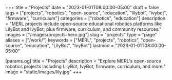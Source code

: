 +++
title       = "Projects"
date        = "2023-01-01T08:00:00-05:00"
draft       = false
tags        = ["projects", "robotics", "open-source", "education", "lilybot", "ivybot", "firmware", "curriculum"]
categories  = ["robotics", "education"]
description = "MERL projects include open-source educational robotics platforms like LilyBot and IvyBot, plus firmware, curriculum, and community resources."
images      = ["/images/projects-hero.jpg"]
slug        = "projects"
type        = "page"
aliases     = ["/work/"]
keywords    = ["MERL", "projects", "robotics", "open-source", "education", "LilyBot", "IvyBot"]
lastmod     = "2023-01-01T08:00:00-05:00"

[params.og]
title       = "Projects"
description = "Explore MERL's open-source robotics projects including LilyBot, IvyBot, firmware, curriculum, and more."
image       = "static/images/lily.jpg"
+++
